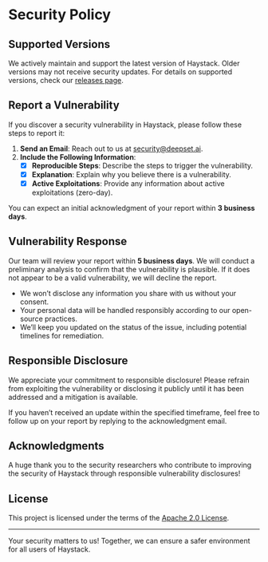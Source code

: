 # Security Policy

## Supported Versions
We actively maintain and support the latest version of Haystack. Older versions may not receive security updates. For details on supported versions, check our [releases page](https://github.com/deepset-ai/haystack/releases).

## Report a Vulnerability
If you discover a security vulnerability in Haystack, please follow these steps to report it:

1. **Send an Email**: Reach out to us at [security@deepset.ai](mailto:security@deepset.ai).
2. **Include the Following Information**:
   - [x] **Reproducible Steps**: Describe the steps to trigger the vulnerability.
   - [x] **Explanation**: Explain why you believe there is a vulnerability.
   - [x] **Active Exploitations**: Provide any information about active exploitations (zero-day).

You can expect an initial acknowledgment of your report within **3 business days**.

## Vulnerability Response
Our team will review your report within **5 business days**. We will conduct a preliminary analysis to confirm that the vulnerability is plausible. If it does not appear to be a valid vulnerability, we will decline the report.

- We won’t disclose any information you share with us without your consent.
- Your personal data will be handled responsibly according to our open-source practices.
- We’ll keep you updated on the status of the issue, including potential timelines for remediation.

## Responsible Disclosure
We appreciate your commitment to responsible disclosure! Please refrain from exploiting the vulnerability or disclosing it publicly until it has been addressed and a mitigation is available.

If you haven’t received an update within the specified timeframe, feel free to follow up on your report by replying to the acknowledgment email.

## Acknowledgments
A huge thank you to the security researchers who contribute to improving the security of Haystack through responsible vulnerability disclosures!

## License
This project is licensed under the terms of the [Apache 2.0 License](./LICENSE).

---

Your security matters to us! Together, we can ensure a safer environment for all users of Haystack.
